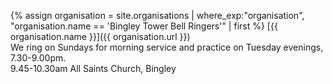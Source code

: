 {% assign organisation = site.organisations 
    | where_exp:"organisation", "organisation.name == 'Bingley Tower Bell Ringers'"
    | first %}
[{{ organisation.name }}]({{ organisation.url }})<br>
We ring on Sundays for morning service and practice on Tuesday evenings, 7.30-9.00pm.<br>
9.45-10.30am All Saints Church, Bingley